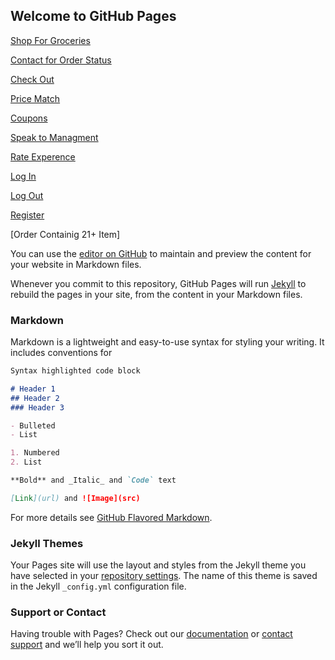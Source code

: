 ## Welcome to GitHub Pages

[Shop For Groceries](Shop-For-Groceries.html)

[Contact for Order Status](Contact-for-Order-Status.html)

[Check Out](Check-Out.html)

[Price Match](Price-Match.html)

[Coupons](Coupons.html)

[Speak to Managment](Speak-to-Managment.html)

[Rate Experence](Rate-Experence.html)

[Log In](Log-In.html)

[Log Out](Log-Out.html)

[Register](Register.html)

[Order Containig 21+ Item]

You can use the [editor on GitHub](https://github.com/esedill/Grocery/edit/gh-pages/index.md) to maintain and preview the content for your website in Markdown files.

Whenever you commit to this repository, GitHub Pages will run [Jekyll](https://jekyllrb.com/) to rebuild the pages in your site, from the content in your Markdown files.

### Markdown

Markdown is a lightweight and easy-to-use syntax for styling your writing. It includes conventions for

```markdown
Syntax highlighted code block

# Header 1
## Header 2
### Header 3

- Bulleted
- List

1. Numbered
2. List

**Bold** and _Italic_ and `Code` text

[Link](url) and ![Image](src)
```

For more details see [GitHub Flavored Markdown](https://guides.github.com/features/mastering-markdown/).

### Jekyll Themes

Your Pages site will use the layout and styles from the Jekyll theme you have selected in your [repository settings](https://github.com/esedill/Grocery/settings). The name of this theme is saved in the Jekyll `_config.yml` configuration file.

### Support or Contact

Having trouble with Pages? Check out our [documentation](https://docs.github.com/categories/github-pages-basics/) or [contact support](https://support.github.com/contact) and we’ll help you sort it out.
